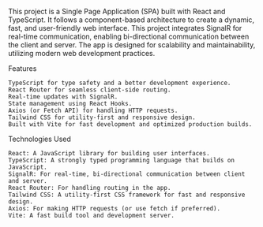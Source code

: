 This project is a Single Page Application (SPA) built with React and TypeScript. It follows a component-based architecture to create a dynamic, fast, and user-friendly web interface. This project integrates SignalR for real-time communication, enabling bi-directional communication between the client and server. The app is designed for scalability and maintainability, utilizing modern web development practices.

Features

    TypeScript for type safety and a better development experience.
    React Router for seamless client-side routing.
    Real-time updates with SignalR.
    State management using React Hooks.
    Axios (or Fetch API) for handling HTTP requests.
    Tailwind CSS for utility-first and responsive design.
    Built with Vite for fast development and optimized production builds.

Technologies Used

    React: A JavaScript library for building user interfaces.
    TypeScript: A strongly typed programming language that builds on JavaScript.
    SignalR: For real-time, bi-directional communication between client and server.
    React Router: For handling routing in the app.
    Tailwind CSS: A utility-first CSS framework for fast and responsive design.
    Axios: For making HTTP requests (or use fetch if preferred).
    Vite: A fast build tool and development server.

